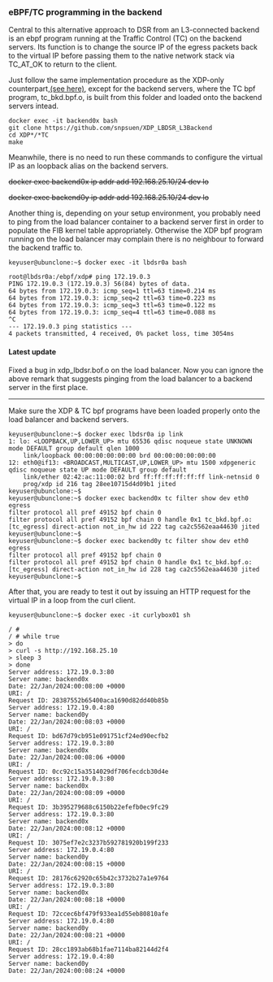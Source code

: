 ### eBPF/TC programming in the backend

Central to this alternative approach to DSR from an L3-connected backend is an ebpf program running at the Traffic Control (TC) on the backend servers. Its function is to change the source IP of the egress packets back to the virtual IP before passing them to the native network stack via TC_AT_OK to return to the client.

Just follow the same implementation procedure as the XDP-only counterpart,[(see here)](https://github.com/snpsuen/XDP_LBDSR_L3Backend), except for the backend servers, where the TC bpf program, tc_bkd.bpf.o, is built from this folder and loaded onto the backend servers intead.

```
docker exec -it backend0x bash
git clone https://github.com/snpsuen/XDP_LBDSR_L3Backend
cd XDP*/*TC
make
```

Meanwhile, there is no need to run these commands to configure the virtual IP as an loopback alias on the backend servers.

~~docker exec backend0x ip addr add 192.168.25.10/24 dev lo~~

~~docker exec backend0y ip addr add 192.168.25.10/24 dev lo~~

Another thing is, depending on your setup environment, you probably need to ping from the load balancer container to a backend server first in order to populate the FIB kernel table appropriately. Otherwise the XDP bpf program running on the load balancer may complain there is no neighbour to forward the backend traffic to.

```
keyuser@ubunclone:~$ docker exec -it lbdsr0a bash

root@lbdsr0a:/ebpf/xdp# ping 172.19.0.3
PING 172.19.0.3 (172.19.0.3) 56(84) bytes of data.
64 bytes from 172.19.0.3: icmp_seq=1 ttl=63 time=0.214 ms
64 bytes from 172.19.0.3: icmp_seq=2 ttl=63 time=0.223 ms
64 bytes from 172.19.0.3: icmp_seq=3 ttl=63 time=0.122 ms
64 bytes from 172.19.0.3: icmp_seq=4 ttl=63 time=0.088 ms
^C
--- 172.19.0.3 ping statistics ---
4 packets transmitted, 4 received, 0% packet loss, time 3054ms
```

#### Latest update 

Fixed a bug in xdp_lbdsr.bof.o on the load balancer. Now you can ignore the above remark that suggests pinging from the load balancer to a backend server in the first place.

---
Make sure the XDP & TC bpf programs have been loaded properly onto the load balancer and backend servers.
```
keyuser@ubunclone:~$ docker exec lbdsr0a ip link
1: lo: <LOOPBACK,UP,LOWER_UP> mtu 65536 qdisc noqueue state UNKNOWN mode DEFAULT group default qlen 1000
    link/loopback 00:00:00:00:00:00 brd 00:00:00:00:00:00
12: eth0@if13: <BROADCAST,MULTICAST,UP,LOWER_UP> mtu 1500 xdpgeneric qdisc noqueue state UP mode DEFAULT group default
    link/ether 02:42:ac:11:00:02 brd ff:ff:ff:ff:ff:ff link-netnsid 0
    prog/xdp id 216 tag 28ee10715d4d09b1 jited
keyuser@ubunclone:~$
keyuser@ubunclone:~$ docker exec backend0x tc filter show dev eth0 egress
filter protocol all pref 49152 bpf chain 0
filter protocol all pref 49152 bpf chain 0 handle 0x1 tc_bkd.bpf.o:[tc_egress] direct-action not_in_hw id 222 tag ca2c5562eaa44630 jited
keyuser@ubunclone:~$
keyuser@ubunclone:~$ docker exec backend0y tc filter show dev eth0 egress
filter protocol all pref 49152 bpf chain 0
filter protocol all pref 49152 bpf chain 0 handle 0x1 tc_bkd.bpf.o:[tc_egress] direct-action not_in_hw id 228 tag ca2c5562eaa44630 jited
keyuser@ubunclone:~$
```

After that, you are ready to test it out by issuing an HTTP request for the virtual IP in a loop from the curl client.
```
keyuser@ubunclone:~$ docker exec -it curlybox01 sh

/ #
/ # while true
> do
> curl -s http://192.168.25.10
> sleep 3
> done
Server address: 172.19.0.3:80
Server name: backend0x
Date: 22/Jan/2024:00:08:00 +0000
URI: /
Request ID: 28387552b65400aca1690d82dd40b85b
Server address: 172.19.0.4:80
Server name: backend0y
Date: 22/Jan/2024:00:08:03 +0000
URI: /
Request ID: bd67d79cb951e091751cf24ed90ecfb2
Server address: 172.19.0.3:80
Server name: backend0x
Date: 22/Jan/2024:00:08:06 +0000
URI: /
Request ID: 0cc92c15a3514029df706fecdcb30d4e
Server address: 172.19.0.3:80
Server name: backend0x
Date: 22/Jan/2024:00:08:09 +0000
URI: /
Request ID: 3b395279688c6150b22efefb0ec9fc29
Server address: 172.19.0.3:80
Server name: backend0x
Date: 22/Jan/2024:00:08:12 +0000
URI: /
Request ID: 3075ef7e2c3237b592781920b199f233
Server address: 172.19.0.4:80
Server name: backend0y
Date: 22/Jan/2024:00:08:15 +0000
URI: /
Request ID: 28176c62920c65b42c3732b27a1e9764
Server address: 172.19.0.3:80
Server name: backend0x
Date: 22/Jan/2024:00:08:18 +0000
URI: /
Request ID: 72ccec6bf479f933ea1d55eb80810afe
Server address: 172.19.0.4:80
Server name: backend0y
Date: 22/Jan/2024:00:08:21 +0000
URI: /
Request ID: 28cc1893ab68b1fae7114ba82144d2f4
Server address: 172.19.0.4:80
Server name: backend0y
Date: 22/Jan/2024:00:08:24 +0000
```
